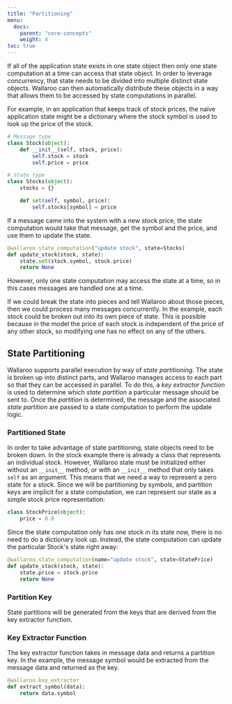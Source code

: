 ```yaml
---
title: "Partitioning"
menu:
  docs:
    parent: "core-concepts"
    weight: 4
toc: true
---
```

If all of the application state exists in one state object then only one state computation at a time can access that state object. In order to leverage concurrency, that state needs to be divided into multiple distinct state objects. Wallaroo can then automatically distribute these objects in a way that allows them to be accessed by state computations in parallel.

For example, in an application that keeps track of stock prices, the naïve application state might be a dictionary where the stock symbol is used to look up the price of the stock.

```python
# Message type
class Stock(object):
    def __init__(self, stock, price):
        self.stock = stock
        self.price = price

# State type
class Stocks(object):
    stocks = {}

    def set(self, symbol, price):
        self.stocks[symbol] = price
```

If a message came into the system with a new stock price, the state computation would take that message, get the symbol and the price, and use them to update the state.

```python
@wallaroo.state_computation("update stock", state=Stocks)
def update_stock(stock, state):
    state.set(stock.symbol, stock.price)
    return None
```

However, only one state computation may access the state at a time, so in this cases messages are handled one at a time.

If we could break the state into pieces and tell Wallaroo about those pieces, then we could process many messages concurrently. In the example, each stock could be broken out into its own piece of state. This is possible because in the model the price of each stock is independent of the price of any other stock, so modifying one has no effect on any of the others.

## State Partitioning

Wallaroo supports parallel execution by way of _state partitioning_. The state is broken up into distinct parts, and Wallaroo manages access to each part so that they can be accessed in parallel.
To do this, a _key extractor function_ is used to determine which _state partition_ a particular message should be sent to. Once the _partition_ is determined, the message and the associated _state partition_ are passed to a state computation to perform the update logic.

### Partitioned State

In order to take advantage of state partitioning, state objects need to be broken down. In the stock example there is already a class that represents an individual stock. However, Wallaroo state must be initialized either without an `__init__` method, or with an `__init__` method that only takes `self` as an argument. This means that we need a way to represent a zero state for a stock. Since we will be partitioning by symbols, and partition keys are implicit for a state computation, we can represent our state as a simple stock price representation:

```python
class StockPrice(object):
    price = 0.0
```

Since the state computation only has one stock in its state now, there is no need to do a dictionary look up. Instead, the state computation can update the particular Stock's state right away:

```python
@wallaroo.state_computation(name="update stock", state=StatePrice)
def update_stock(stock, state):
    state.price = stock.price
    return None
```

### Partition Key

State partitions will be generated from the keys that are derived from the key extractor function. 

### Key Extractor Function

The key extractor function takes in message data and returns a partition key. In the example, the message symbol would be extracted from the message data and returned as the key.

```python
@wallaroo.key_extractor
def extract_symbol(data):
    return data.symbol
```
